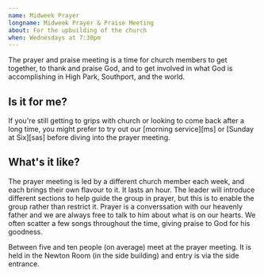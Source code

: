 ```yaml
---
name: Midweek Prayer
longname: Midweek Prayer & Praise Meeting
about: For the upbuilding of the church
when: Wednesdays at 7:30pm
---
```


The prayer and praise meeting is a time for church members to get together, to thank and praise God, and to get involved in what God is accomplishing in High Park, Southport, and the world.

## Is it for me?

If you're still getting to grips with church or looking to come back after a long time, you might prefer to try out our [morning service][ms] or [Sunday at Six][sas] before diving into the prayer meeting.

## What's it like?

The prayer meeting is led by a different church member each week, and each brings their own flavour to it. It lasts an hour. The leader will introduce different sections to help guide the group in prayer, but this is to enable the group rather than restrict it. Prayer is a converssation with our heavenly father and we are always free to talk to him about what is on our hearts. We often scatter a few songs throughout the time, giving praise to God for his goodness.

Between five and ten people (on average) meet at the prayer meeting. It is held in the Newton Room (in the side building) and entry is via the side entrance.
